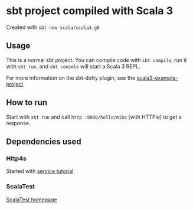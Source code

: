 # sbt project compiled with Scala 3

Created with `sbt new scala/scala3.g8`

## Usage

This is a normal sbt project. You can compile code with `sbt compile`, run it with `sbt run`, and `sbt console` will start a Scala 3 REPL.

For more information on the sbt-dotty plugin, see the
[scala3-example-project](https://github.com/scala/scala3-example-project/blob/main/README.md).

## How to run

Start with `sbt run` and call `http :8080/hello/mibo` (with HTTPie) to get a response.

## Dependencies used

### Http4s

Started with [service tutorial](https://http4s.org/v0.23/service/).

### ScalaTest

[ScalaTest homepage](https://www.scalatest.org)